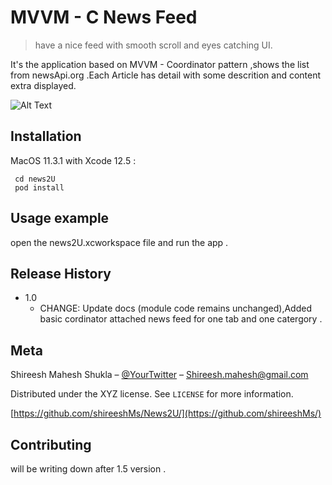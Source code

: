 # MVVM - C News Feed
> have a nice feed with smooth scroll and eyes catching UI.



It's the application based on MVVM - Coordinator pattern ,shows the list from newsApi.org .Each Article has detail with some descrition and content extra displayed.

![Alt Text](https://github.com/shireeshMs/News2U/blob/DetailVw/news2U/Resources/ezgif.com-gif-maker.gif)

## Installation

MacOS 11.3.1 with Xcode 12.5 :

```
 cd news2U
 pod install
```



## Usage example

open the news2U.xcworkspace file and run the app .



## Release History

* 1.0
    * CHANGE: Update docs (module code remains unchanged),Added basic cordinator attached news feed for one tab and one catergory .

## Meta

Shireesh Mahesh Shukla – [@YourTwitter](https://twitter.com/dbader_org) – Shireesh.mahesh@gmail.com

Distributed under the XYZ license. See ``LICENSE`` for more information.

[https://github.com/shireeshMs/News2U/](https://github.com/shireeshMs/)

## Contributing

will  be writing down after 1.5 version .

